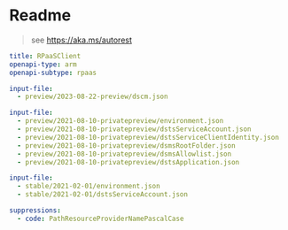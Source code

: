 # Readme

> see https://aka.ms/autorest

```yaml
title: RPaaSClient
openapi-type: arm
openapi-subtype: rpaas
```

```yaml $(tag) == '2023-08-22-preview'
input-file: 
  - preview/2023-08-22-preview/dscm.json
```

```yaml $(tag) == '2021-08-10-privatepreview'
input-file: 
  - preview/2021-08-10-privatepreview/environment.json
  - preview/2021-08-10-privatepreview/dstsServiceAccount.json
  - preview/2021-08-10-privatepreview/dstsServiceClientIdentity.json
  - preview/2021-08-10-privatepreview/dsmsRootFolder.json
  - preview/2021-08-10-privatepreview/dsmsAllowlist.json
  - preview/2021-08-10-privatepreview/dstsApplication.json
```

```yaml $(tag) == '2021-02-01'
input-file: 
  - stable/2021-02-01/environment.json
  - stable/2021-02-01/dstsServiceAccount.json
```

``` yaml
suppressions:
  - code: PathResourceProviderNamePascalCase
```
